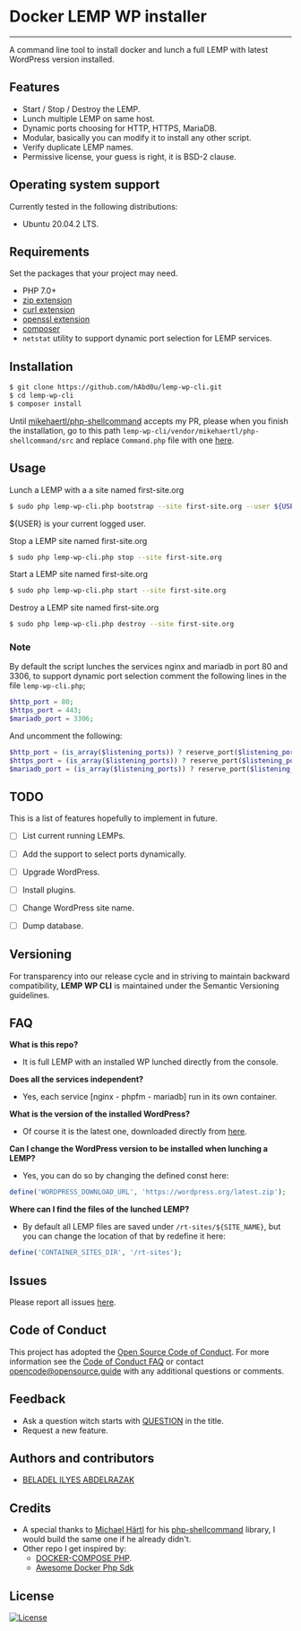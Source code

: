 # Docker LEMP WP installer
------------

A command line tool to install docker and lunch a full LEMP with latest WordPress version installed.


## Features

- Start / Stop / Destroy the LEMP.
- Lunch multiple LEMP on same host.
- Dynamic ports choosing for HTTP, HTTPS, MariaDB.
- Modular, basically you can modify it to install any other script.
- Verify duplicate LEMP names.
- Permissive license, your guess is right, it is BSD-2 clause.

## Operating system support

Currently tested in the following distributions:
- Ubuntu 20.04.2 LTS.

## Requirements

Set the packages that your project may need.
 
- PHP 7.0+
- [zip extension](https://www.php.net/manual/en/zip.installation.php)
- [curl extension](https://www.php.net/manual/en/curl.installation.php)
- [openssl extension](https://www.php.net/manual/en/openssl.installation.php)
- [composer](https://getcomposer.org/download/)
- `netstat` utility to support dynamic port selection for LEMP services.

## Installation		
```bash
$ git clone https://github.com/hAbd0u/lemp-wp-cli.git
$ cd lemp-wp-cli
$ composer install
```
Until [mikehaertl/php-shellcommand](https://github.com/mikehaertl/php-shellcommand) accepts my PR, please when you finish the installation, go to this path `lemp-wp-cli/vendor/mikehaertl/php-shellcommand/src` and replace `Command.php` file with one [here](https://github.com/hAbd0u/php-shellcommand/blob/master/src/Command.php).

## Usage
Lunch a LEMP with a a site named first-site.org
```bash
$ sudo php lemp-wp-cli.php bootstrap --site first-site.org --user ${USER}
```
${USER} is your current logged user.

Stop a LEMP site named first-site.org
```bash
$ sudo php lemp-wp-cli.php stop --site first-site.org
```

Start a LEMP site named first-site.org
```bash
$ sudo php lemp-wp-cli.php start --site first-site.org
```

Destroy a LEMP site named first-site.org
```bash
$ sudo php lemp-wp-cli.php destroy --site first-site.org
```

### Note
By default the script lunches the services nginx and mariadb in port 80 and 3306, to support dynamic port selection comment the following lines in the file `lemp-wp-cli.php`;
```php
$http_port = 80;
$https_port = 443;
$mariadb_port = 3306;
```

And uncomment the following:
```php
$http_port = (is_array($listening_ports)) ? reserve_port($listening_ports) : reserve_port([0]);
$https_port = (is_array($listening_ports)) ? reserve_port($listening_ports) : reserve_port([0]);
$mariadb_port = (is_array($listening_ports)) ? reserve_port($listening_ports) : reserve_port([0]);
```

## TODO 
This is a list of features hopefully to implement in future.
- [ ] List current running LEMPs.
- [ ] Add the support to select ports dynamically.
- [ ] Upgrade WordPress.
- [ ] Install plugins.
- [ ] Change WordPress site name.
- [ ] Dump database.


## Versioning

For transparency into our release cycle and in striving to maintain backward compatibility, **LEMP WP CLI** is maintained under the Semantic Versioning guidelines.


## FAQ

**What is this repo?**
- It is full LEMP with an installed WP lunched directly from the console.

**Does all the services independent?**
- Yes, each service [nginx - phpfm - mariadb] run in its own container.

**What is the version of the installed WordPress?**
- Of course it is the latest one, downloaded directly from [here](https://wordpress.org/latest.zip).

**Can I change the WordPress version to be installed when lunching a LEMP?**
- Yes, you can do so by changing the defined const here:
```php
define('WORDPRESS_DOWNLOAD_URL', 'https://wordpress.org/latest.zip');
```
**Where can I find the files of the lunched LEMP?**
- By default all LEMP files are saved under `/rt-sites/${SITE_NAME}`, but you can change the location of that by redefine it here:
```php
define('CONTAINER_SITES_DIR', '/rt-sites');
```


## Issues
Please report all issues [here](https://github.com/hAbd0u/lemp-wp-cli/issues).


## Code of Conduct

This project has adopted the [Open Source Code of Conduct](https://opensource.guide/code-of-conduct/). For more information see the [Code of Conduct FAQ](https://opensource.guide/code-of-conduct/faq/) or contact [opencode@opensource.guide](mailto:opencode@opensource.guide) with any additional questions or comments.


## Feedback

* Ask a question witch starts with [QUESTION](https://github.com/hAbd0u/lemp-wp-cli/issues) in the title.
* Request a new feature.


## Authors and contributors
- [BELADEL ILYES ABDELRAZAK](https://github.com/hAbd0u)


## Credits
- A special thanks to [Michael Härtl](https://github.com/mikehaertl) for his [php-shellcommand](https://github.com/mikehaertl/php-shellcommand) library, I would build the same one if he already didn't.
- Other repo I get inspired by:
  *  [DOCKER-COMPOSE PHP](https://github.com/omauger/docker-compose-php).
  *  [Awesome Docker Php Sdk](https://github.com/theodorosploumis/awesome-docker-php#docker-compose-php-sdk)



## License

[![License](https://img.shields.io/badge/License-BSD%202--Clause-orange.svg)](https://opensource.org/licenses/BSD-2-Clause)
